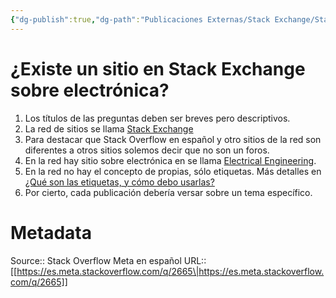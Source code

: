 ```yaml
---
{"dg-publish":true,"dg-path":"Publicaciones Externas/Stack Exchange/Stack Overflow en español/Stack Overflow en español Meta/es.meta.stackoverflow.com-2665.md","permalink":"/publicaciones-externas/stack-exchange/stack-overflow-en-espanol/stack-overflow-en-espanol-meta/es-meta-stackoverflow-com-2665/","title":"¿Existe un sitio en Stack Exchange sobre electrónica?","hide":true,"noteIcon":"default","created":"2024-04-03T12:49:10.593-06:00","updated":"2024-04-05T16:44:02.119-06:00"}
---
```


# ¿Existe un sitio en Stack Exchange sobre electrónica?

1. Los títulos de las preguntas deben ser breves pero descriptivos.
2. La red de sitios se llama [Stack Exchange][1]
2. Para destacar que Stack Overflow en español y otro sitios de la red son diferentes a otros sitios solemos decir que no son un foros.
3. En la red hay sitio sobre electrónica en se llama [Electrical Engineering][2].
4. En la red no hay el concepto de propias,  sólo etiquetas. Más detalles en [¿Qué son las etiquetas, y cómo debo usarlas?][3]
6. Por cierto, cada publicación debería versar sobre un tema específico.


  [1]: https://stackexchange.com
  [2]: https://electronics.stackexchange.com/
  [3]: http://es.stackoverflow.com/help/tagging

# Metadata
Source:: Stack Overflow Meta en español
URL:: [[https://es.meta.stackoverflow.com/q/2665\|https://es.meta.stackoverflow.com/q/2665]]

